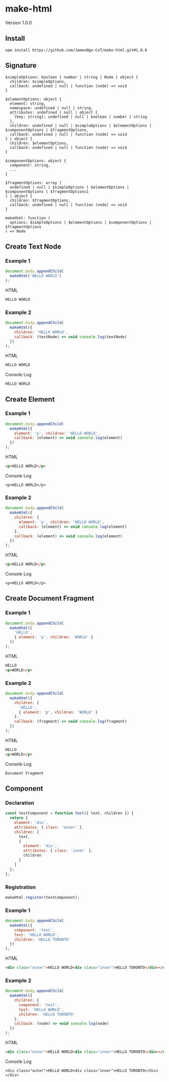 # make-html

Version 1.0.0

## Install

```
npm install https://github.com/JamesNgo-CoT/make-html.git#1.0.0
```

## Signature

```
$simpleOptions: boolean | number | string | Node | object {
  children: $simpleOptions,
  callback: undefined | null | function (node) => void
}

$elementOptions: object {
  element: string,
  namespace: undefined | null | string,
  attributes: undefined | null | object {
    [key: string]: undefined | null | boolean | number | string
  },
  children: undefined | null | $simpleOptions | $elementOptions | $componentOptions | $fragmentOptions,
  callback: undefined | null | function (node) => void
} | object {
  children: $elementOptions,
  callback: undefined | null | function (node) => void
}

$componentOptions: object {
  component: string,
  ...
}

$fragmentOptions: array [
  undefined | null | $simpleOptions | $elementOptions | $componentOptions | $fragmentOptions1
] | object {
  children: $fragmentOptions,
  callback: undefined | null | function (node) => void
}

makeHtml: function (
  options: $simpleOptions | $elementOptions | $componentOptions | $fragmentOptions
) => Node
```

## Create Text Node

### Example 1

``` JavaScript
document.body.appendChild(
  makeHtml('HELLO WORLD')
);
```

HTML

``` HTML
HELLO WORLD
```

### Example 2

``` JavaScript
document.body.appendChild(
  makeHtml({
    children: 'HELLO WORLD',
    callback: (textNode) => void console.log(textNode)
  })
);
```

HTML

``` HTML
HELLO WORLD
```

Console Log

```
HELLO WORLD
```

## Create Element

### Example 1

``` JavaScript
document.body.appendChild(
  makeHtml({
    element: 'p', children: 'HELLO WORLD',
    callback: (element) => void console.log(element)
  })
);
```

HTML

``` HTML
<p>HELLO WORLD</p>
```

Console Log

```
<p>HELLO WORLD</p>
```

### Example 2

``` JavaScript
document.body.appendChild(
  makeHtml({
    children: {
      element: 'p', children: 'HELLO WORLD',
      callback: (element) => void console.log(element)
    },
    callback: (element) => void console.log(element)
  })
);
```

HTML

``` HTML
<p>HELLO WORLD</p>
```

Console Log

```
<p>HELLO WORLD</p>
```

## Create Document Fragment

### Example 1

``` JavaScript
document.body.appendChild(
  makeHtml([
    'HELLO',
    { element: 'p', children: 'WORLD' }
  ])
);
```

HTML

``` HTML
HELLO
<p>WORLD</p>
```

### Example 2

``` JavaScript
document.body.appendChild(
  makeHtml({
    children: [
      'HELLO',
      { element: 'p', children: 'WORLD' }
    ],
    callback: (fragment) => void console.log(fragment)
  })
);
```

HTML

``` HTML
HELLO
<p>WORLD</p>
```

Console Log

```
Document Fragment
```

## Component

### Declaration

``` JavaScript
const testComponent = function test({ text, children }) {
  return {
    element: 'div',
    attributes: { class: 'outer' },
    children: [
      text,
      {
        element: 'div',
        attributes: { class: 'inner' },
        children
      }
    ]
  };
};
```

### Registration

``` JavaScript
makeHtml.register(testComponent);
```

### Example 1

``` JavaScript
document.body.appendChild(
  makeHtml({
    component: 'test',
    text: 'HELLO WORLD',
    children: 'HELLO TORONTO'
  })
);
```

HTML

``` HTML
<div class="outer">HELLO WORLD<div class="inner">HELLO TORONTO</div></div>
```

### Example 2

``` JavaScript
document.body.appendChild(
  makeHtml({
    children: {
      component: 'test',
      text: 'HELLO WORLD',
      children: 'HELLO TORONTO'
    },
    callback: (node) => void console.log(node)
  })
);
```

HTML

``` HTML
<div class="outer">HELLO WORLD<div class="inner">HELLO TORONTO</div></div>
```

Console Log

```
<div class="outer">HELLO WORLD<div class="inner">HELLO TORONTO</div></div>
```
